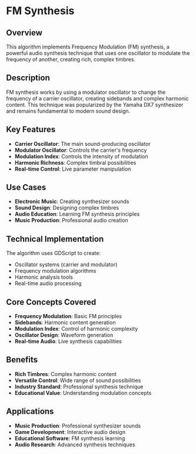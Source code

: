 # FM Synthesis

## Overview
This algorithm implements Frequency Modulation (FM) synthesis, a powerful audio synthesis technique that uses one oscillator to modulate the frequency of another, creating rich, complex timbres.

## Description
FM synthesis works by using a modulator oscillator to change the frequency of a carrier oscillator, creating sidebands and complex harmonic content. This technique was popularized by the Yamaha DX7 synthesizer and remains fundamental to modern sound design.

## Key Features
- **Carrier Oscillator**: The main sound-producing oscillator
- **Modulator Oscillator**: Controls the carrier's frequency
- **Modulation Index**: Controls the intensity of modulation
- **Harmonic Richness**: Complex timbral possibilities
- **Real-time Control**: Live parameter manipulation

## Use Cases
- **Electronic Music**: Creating synthesizer sounds
- **Sound Design**: Designing complex timbres
- **Audio Education**: Learning FM synthesis principles
- **Music Production**: Professional audio creation

## Technical Implementation
The algorithm uses GDScript to create:
- Oscillator systems (carrier and modulator)
- Frequency modulation algorithms
- Harmonic analysis tools
- Real-time audio processing

## Core Concepts Covered
- **Frequency Modulation**: Basic FM principles
- **Sidebands**: Harmonic content generation
- **Modulation Index**: Control of harmonic complexity
- **Oscillator Design**: Waveform generation
- **Real-time Audio**: Live synthesis capabilities

## Benefits
- **Rich Timbres**: Complex harmonic content
- **Versatile Control**: Wide range of sound possibilities
- **Industry Standard**: Professional synthesis technique
- **Educational Value**: Understanding modulation concepts

## Applications
- **Music Production**: Professional synthesizer sounds
- **Game Development**: Interactive audio design
- **Educational Software**: FM synthesis learning
- **Audio Research**: Advanced synthesis techniques
